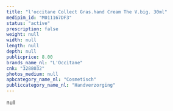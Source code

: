 ```yaml
---
title: "l'occitane Collect Gras.hand Cream The V.big. 30ml"
medipim_id: "M011167DF3"
status: "active"
prescription: false
weight: null
width: null
length: null
depth: null
publicprice: 8.00
brands_name_nl: "L'Occitane"
cnk: "3288032"
photos_medium: null
apbcategory_name_nl: "Cosmetisch"
publiccategory_name_nl: "Handverzorging"
---
```

null
